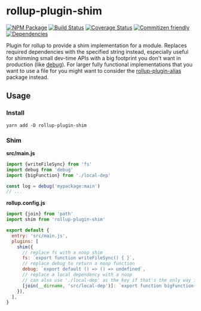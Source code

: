 # rollup-plugin-shim
[![NPM Package](https://badge.fury.io/js/rollup-plugin-shim.svg)](https://www.npmjs.com/package/rollup-plugin-shim)
[![Build Status](https://travis-ci.org/patrickhulce/rollup-plugin-shim.svg?branch=master)](https://travis-ci.org/patrickhulce/rollup-plugin-shim)
[![Coverage Status](https://coveralls.io/repos/github/patrickhulce/rollup-plugin-shim/badge.svg?branch=master)](https://coveralls.io/github/patrickhulce/rollup-plugin-shim?branch=master)
[![Commitizen friendly](https://img.shields.io/badge/commitizen-friendly-brightgreen.svg)](http://commitizen.github.io/cz-cli/)
[![Dependencies](https://david-dm.org/patrickhulce/rollup-plugin-shim.svg)](https://david-dm.org/patrickhulce/rollup-plugin-shim)

Plugin for rollup to provide a shim implementation for a module. Replaces required dependencies with the specified string instead, especially useful for shimming small dev-time APIs with a big footprint you don't want in production (like [debug](https://www.npmjs.com/package/debug)). For larger fully functional implementations that you want to use a file for you might want to consider the [rollup-plugin-alias](https://www.npmjs.com/package/rollup-plugin-alias) package instead.

## Usage

### Install

`yarn add -D rollup-plugin-shim`

### Shim

**src/main.js**

```js
import {writeFileSync} from 'fs'
import debug from 'debug'
import {bigFunction} from './local-dep'

const log = debug('mypackage:main')
// ...
```

**rollup.config.js**

```js
import {join} from 'path'
import shim from 'rollup-plugin-shim'

export default {
  entry: 'src/main.js',
  plugins: [
    shim({
      // replace fs with a noop shim
      fs: `export function writeFileSync() { }`,
      // replace debug to return a noop function
      debug: `export default () => () => undefined`,
      // replace a local dependency with a noop
      // can also use './local-dep' as the key if that's the only way it's required
      [join(__dirname, 'src/local-dep')]: `export function bigFunction() { }`,
    }),
  ],
}
```
